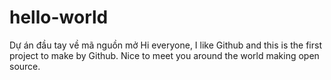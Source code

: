 # hello-world
Dự án đầu tay về mã nguồn mở
Hi everyone, I like Github and this is the first project to make by Github.
Nice to meet you around the world making open source.
